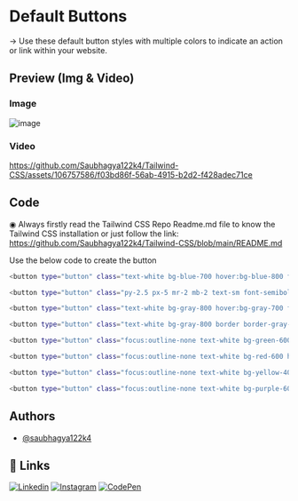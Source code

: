 # Default Buttons 
→ Use these default button styles with multiple colors to indicate an action or link within your website.

## Preview (Img & Video)
### Image

![image](https://github.com/Saubhagya122k4/Tailwind-CSS/assets/106757586/5c375c0e-905a-4787-bbf2-f9f8c3778524)
### Video

https://github.com/Saubhagya122k4/Tailwind-CSS/assets/106757586/f03bd86f-56ab-4915-b2d2-f428adec71ce

## Code

◉ Always firstly read the Tailwind CSS Repo Readme.md file to know the Tailwind CSS installation or just follow the link: https://github.com/Saubhagya122k4/Tailwind-CSS/blob/main/README.md

Use the below code to create the button

```bash
<button type="button" class="text-white bg-blue-700 hover:bg-blue-800 focus:ring-4 focus:ring-blue-800 font-semibold rounded-lg text-sm px-5 py-2.5 mr-2 mb-2 focus:outline-none">Default</button>
```
```bash
<button type="button" class="py-2.5 px-5 mr-2 mb-2 text-sm font-semibold text-gray-400 focus:outline-none bg-gray-800 rounded-lg border border-gray-600 hover:bg-gray-700 hover:text-white focus:z-10 focus:ring-4 focus:ring-gray-700">Alternative</button>
```

```bash
<button type="button" class="text-white bg-gray-800 hover:bg-gray-700 focus:outline-none focus:ring-4 focus:ring-gray-700 font-semibold rounded-lg text-sm px-5 py-2.5 mr-2 mb-2 border-gray-700">Dark</button>
```

```bash
<button type="button" class="text-white bg-gray-800 border border-gray-600 focus:outline-none hover:bg-gray-700 hover:border-gray-600 focus:ring-4 focus:ring-gray-700 font-semibold rounded-lg text-sm px-5 py-2.5 mr-2 mb-2">Light</button>
```

```bash
<button type="button" class="focus:outline-none text-white bg-green-600 hover:bg-green-700 focus:ring-4 focus:ring-green-800 font-semibold rounded-lg text-sm px-5 py-2.5 mr-2 mb-2">Green</button>
```

```bash
<button type="button" class="focus:outline-none text-white bg-red-600 hover:bg-red-700 focus:ring-4 focus:ring-red-900 font-semibold rounded-lg text-sm px-5 py-2.5 mr-2 mb-2">Red</button>
```

```bash
<button type="button" class="focus:outline-none text-white bg-yellow-400 hover:bg-yellow-500 focus:ring-4 focus:ring-yellow-900 font-semibold rounded-lg text-sm px-5 py-2.5 mr-2 mb-2">Yellow</button>
```

```bash
<button type="button" class="focus:outline-none text-white bg-purple-600 hover:bg-purple-700 focus:ring-4 focus:ring-purple-900 font-semibold rounded-lg text-sm px-5 py-2.5 mb-2">Purple</button>
```

## Authors
- [@saubhagya122k4](https://github.com/Saubhagya122k4)

## 🔗 Links
[![Linkedin](https://img.shields.io/badge/linkedin-0A66C2?style=for-the-badge&logo=linkedin&logoColor=white)](https://www.linkedin.com/in/saubhagya-vishwakarma-48734a243/)
[![Instagram](https://img.shields.io/badge/Instagram-0A66C2?style=for-the-badge&logo=instagram&logoColor=white)](https://www.instagram.com/saubhagya122004/?theme=dark)
[![CodePen](https://img.shields.io/badge/CodePen-0A66C2?style=for-the-badge&logo=codepen&logoColor=white)](https://codepen.io/Code-Tech)

